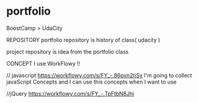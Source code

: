 # portfolio
BoostCamp > UdaCity

REPOSITORY
portfolio repository is history of class( udacity )

project repository is idea from the portfolio class

CONCEPT
I use WorkFlowy !!

// javascript
https://workflowy.com/s/FY_-.86pvn2tjSy 
I'm going to collect javaScript Concepts
and I can use this concepts when I want to use

//jQuery
https://workflowy.com/s/FY_-.TpFtbN8Jhi


